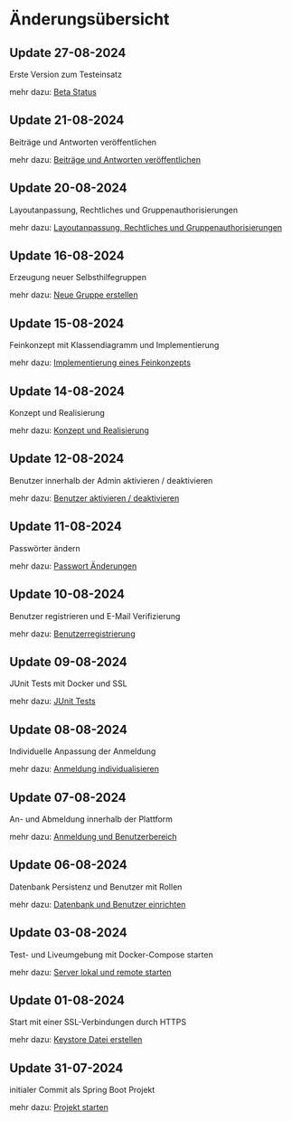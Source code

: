 # Änderungsübersicht

## Update 27-08-2024
Erste Version zum Testeinsatz

mehr dazu: [Beta Status](16_beta-status.md)

## Update 21-08-2024
Beiträge und Antworten veröffentlichen

mehr dazu: [Beiträge und Antworten veröffentlichen](15_create_postings.md)

## Update 20-08-2024
Layoutanpassung, Rechtliches und Gruppenauthorisierungen

mehr dazu: [Layoutanpassung, Rechtliches und Gruppenauthorisierungen](14_group-posting-creation.md)

## Update 16-08-2024
Erzeugung neuer Selbsthilfegruppen

mehr dazu: [Neue Gruppe erstellen](13_create_new_group.md)

## Update 15-08-2024
Feinkonzept mit Klassendiagramm und Implementierung

mehr dazu: [Implementierung eines Feinkonzepts](12_implement_group_concept.md)

## Update 14-08-2024
Konzept und Realisierung

mehr dazu: [Konzept und Realisierung](11_concept_and_implement.md)

## Update 12-08-2024
Benutzer innerhalb der Admin aktivieren / deaktivieren

mehr dazu: [Benutzer aktivieren / deaktivieren](10_change_enabled_status.md)

## Update 11-08-2024
Passwörter ändern

mehr dazu: [Passwort Änderungen](09_password_changing.md)

## Update 10-08-2024
Benutzer registrieren und E-Mail Verifizierung

mehr dazu: [Benutzerregistrierung](08_registeration.md)

## Update 09-08-2024
JUnit Tests mit Docker und SSL

mehr dazu: [JUnit Tests](07_test_cases_with_docker.md)

## Update 08-08-2024
Individuelle Anpassung der Anmeldung

mehr dazu: [Anmeldung individualisieren](06_custom_auth.md)

## Update 07-08-2024
An- und Abmeldung innerhalb der Plattform

mehr dazu: [Anmeldung und Benutzerbereich](05_login_page.md)

## Update 06-08-2024
Datenbank Persistenz und Benutzer mit Rollen

mehr dazu: [Datenbank und Benutzer einrichten](04_user_and_database.md)

## Update 03-08-2024
Test- und Liveumgebung mit Docker-Compose starten

mehr dazu: [Server lokal und remote starten](03_start_by_docker.md)

## Update 01-08-2024
Start mit einer SSL-Verbindungen durch HTTPS

mehr dazu: [Keystore Datei erstellen](02_crate_keystore.md)

## Update 31-07-2024
initialer Commit als Spring Boot Projekt

mehr dazu: [Projekt starten](01_start_project.md)
